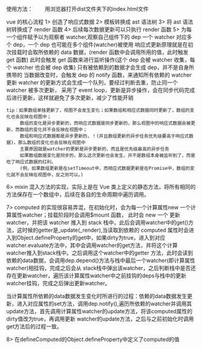 使用方法：
&emsp;&emsp;用浏览器打开dist文件夹下的index.html文件


vue 的核心流程
1> 创造了响应式数据
2> 模板转换成 ast 语法树
3> 将 ast 语法树转换成了 render 函数
4> 后续每次数据更新可以只执行 render 函数
5> 为每一个组件赋予以为观察者 watcher,观察自己组件下的 dep
    一个 watcher 对应多个 dep，一个 dep 也可能在多个组件(watcher)被使用
    响应式更新原理就是在初次挂载时会取所依赖的 data 数据，(render 函数中会调用所用的值，此时触发 get 函数)
    此时会触发 get 函数来进行监听操作(这个 dep 会被 watcher 收集，每个 watcher 也会被 dep 收集)
    只有被依赖到的数据才会生成 dep，并不是自身所携带的
    当数据改变时，会触发 dep 的 notify 函数，来通知所有依赖的 watcher 更新
    watcher 的更新方式会生成一个队列，要经过判断去重，防止同一个 watcher 被多次更新，
    采用了 event loop，更新是异步操作，会在同步代码完成后进行更新，这样就避免了多次更新，减少了性能开销

    tip：如果数组单独更新了，视图不会发生变化；如果数组和相应式数据同时更新了，数组的变化也会反映在视图中；
         数组的变化是异步更新的，而响应式数据是同步更新的，那么视图中的响应式数据会被更新，而数组的变化并不会反映在视图中；
         数组和响应式数据都是异步更新的，！(并且数组更新的异步任务优先级要高于响应式数据)，那么数组的变化也会反映在视图中
         主要原因就是watcher的更新是异步更新的，而且是优先级最高的异步任务
         如果数组数据变化是同步的，那么这次更新也会发生，并不是数组本身被监听到了，而是吃了响应式数据的红利。
         (例，如果数组更新是在setTimeout中，而相应式数据更新是在Promise中，数组的变化就不会反映在视图中，反之则可以。)

6> mixin 混入方法的实现，实际上是在 Vue 类上定义的静态方法，将所有相同的方法保存在一个数组中，后续在各自的生命周期中遍历调用。

7> computed 的实现很容易弄混，在初始化时，会为每一个计算属性new 一个计算属性watcher；挂载阶段时会调用$mount 函数，
   此时会 new 一个 更新 watcher，并把该 watcher 推入到 stack 栈中，此后会调用watcher中的get()方法，这时候的getter是_update(_render),当读取到依赖的 computed 属性时会进入到Object.defineProperty的get中，如果dirty为true，进入到对应watcher.evaluate方法中，其中会调用watcher的get方法，并将这个计算watcher推入到stack栈中。之后调用这个watcher中的getter
   方法，此时会读到依赖的data数据，会调用dep.depend()方法与栈中最后一个watcher(即计算属性watcher)相挂钩，完成之后会从
   stack栈中弹出该watcher，之后判断栈中是否还存在更新watcher，遍历该计算属性watcher中之前挂钩的deps与栈中的更新watcher挂钩，完成之后弹出更新watcher。

   当计算属性所依赖的data数据发生变化时所进行的过程：依赖的data数据发生更新，进入对应属性的set方法，调用dep.notify(),遍历所依赖的watcher并调用其update方法，首先调用计算属性watcher的update方法，将该computed属性的dirty值改为true，再调用更新
   watcher的update方法，之后与之前初始化时调用get方法后的过程一致。

8> 在defineComputed的Object.defineProperty中定义了computed的值